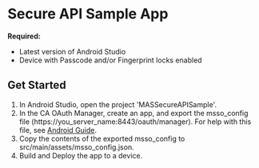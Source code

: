 # Secure API Sample App

**Required:**
* Latest version of Android Studio
* Device with Passcode and/or Fingerprint locks enabled

## Get Started
1. In Android Studio, open the project 'MASSecureAPISample'.
2. In the CA OAuth Manager, create an app, and export the msso_config file (https://you_server_name:8443/oauth/manager). For help with this file, see [Android Guide](https://www.ca.com/us/developers/mas/docs.html?id=1).
3. Copy the contents of the exported msso_config to src/main/assets/msso_config.json.
4. Build and Deploy the app to a device.
